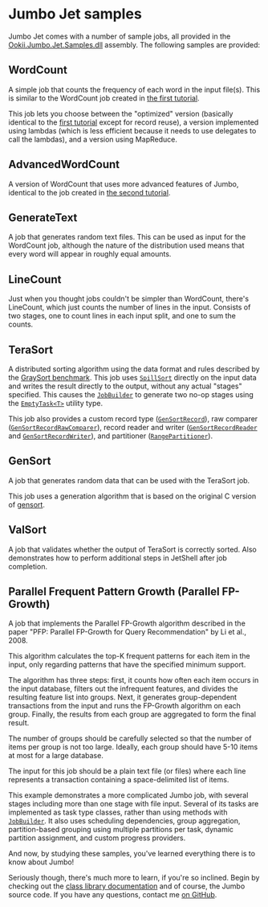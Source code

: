 # Jumbo Jet samples

Jumbo Jet comes with a number of sample jobs, all provided in the [Ookii.Jumbo.Jet.Samples.dll](../../src/Ookii.Jumbo.Jet.Samples/)
assembly. The following samples are provided:

## WordCount

A simple job that counts the frequency of each word in the input file(s). This is similar to the
WordCount job created in [the first tutorial](Tutorial1.md).

This job lets you choose between the "optimized" version (basically identical to the [first tutorial](Tutorial1.md)
except for record reuse), a version implemented using lambdas (which is less efficient because it
needs to use delegates to call the lambdas), and a version using MapReduce.

## AdvancedWordCount

A version of WordCount that uses more advanced features of Jumbo, identical to the job created in
[the second tutorial](Tutorial2.md).

## GenerateText

A job that generates random text files. This can be used as input for the WordCount job, although
the nature of the distribution used means that every word will appear in roughly equal amounts.

## LineCount

Just when you thought jobs couldn't be simpler than WordCount, there's LineCount, which just counts
the number of lines in the input. Consists of two stages, one to count lines in each input split,
and one to sum the counts.

## TeraSort

A distributed sorting algorithm using the data format and rules described by the
[GraySort benchmark](http://sortbenchmark.org/). This job uses [`SpillSort`][] directly on the input
data and writes the result directly to the output, without any actual "stages" specified. This
causes the [`JobBuilder`][] to generate two no-op stages using the [`EmptyTask<T>`][] utility type.

This job also provides a custom record type ([`GenSortRecord`][]), raw comparer
([`GenSortRecordRawComparer`][]), record reader and writer ([`GenSortRecordReader`][] and
[`GenSortRecordWriter`][]), and partitioner ([`RangePartitioner`][]).

## GenSort

A job that generates random data that can be used with the TeraSort job.

This job uses a generation algorithm that is based on the original C version of
[gensort](http://www.ordinal.com/gensort.html).

## ValSort

A job that validates whether the output of TeraSort is correctly sorted. Also demonstrates how
to perform additional steps in JetShell after job completion.

## Parallel Frequent Pattern Growth (Parallel FP-Growth)

A job that implements the Parallel FP-Growth algorithm described in the paper "PFP: Parallel
FP-Growth for Query Recommendation" by Li et al., 2008.

This algorithm calculates the top-K frequent patterns for each item in the input, only
regarding patterns that have the specified minimum support.

The algorithm has three steps: first, it counts how often each item occurs in the input database,
filters out the infrequent features, and divides the resulting feature list into groups. Next,
it generates group-dependent transactions from the input and runs the FP-Growth algorithm on
each group. Finally, the results from each group are aggregated to form the final result.

The number of groups should be carefully selected so that the number of items per group is
not too large. Ideally, each group should have 5-10 items at most for a large database.

The input for this job should be a plain text file (or files) where each line represents
a transaction containing a space-delimited list of items.

This example demonstrates a more complicated Jumbo job, with several stages including
more than one stage with file input. Several of its tasks are implemented as task type classes,
rather than using methods with [`JobBuilder`][]. It also uses scheduling dependencies, group aggregation,
partition-based grouping using multiple partitions per task, dynamic partition assignment,
and custom progress providers.

And now, by studying these samples, you've learned everything there is to know about Jumbo!

Seriously though, there's much more to learn, if you're so inclined. Begin by checking out the
[class library documentation](http://www.ookii.org/Link/JumboDoc) and of course, the Jumbo source
code. If you have any questions, contact me [on GitHub](https://github.com/SvenGroot/JumboCore/discussions).

[`EmptyTask<T>`]: https://www.ookii.org/docs/jumbo-2.0/html/T_Ookii_Jumbo_Jet_Tasks_EmptyTask_1.htm
[`GenSortRecord`]: https://www.ookii.org/docs/jumbo-2.0/html/T_Ookii_Jumbo_Jet_Samples_IO_GenSortRecord.htm
[`GenSortRecordRawComparer`]: https://www.ookii.org/docs/jumbo-2.0/html/T_Ookii_Jumbo_Jet_Samples_IO_GenSortRecordRawComparer.htm
[`GenSortRecordReader`]: https://www.ookii.org/docs/jumbo-2.0/html/T_Ookii_Jumbo_Jet_Samples_IO_GenSortRecordReader.htm
[`GenSortRecordWriter`]: https://www.ookii.org/docs/jumbo-2.0/html/T_Ookii_Jumbo_Jet_Samples_IO_GenSortRecordWriter.htm
[`JobBuilder`]: https://www.ookii.org/docs/jumbo-2.0/html/T_Ookii_Jumbo_Jet_Jobs_Builder_JobBuilder.htm
[`RangePartitioner`]: https://www.ookii.org/docs/jumbo-2.0/html/T_Ookii_Jumbo_Jet_Samples_IO_RangePartitioner.htm
[`SpillSort`]: https://www.ookii.org/docs/jumbo-2.0/html/M_Ookii_Jumbo_Jet_Jobs_Builder_JobBuilder_SpillSort.htm
